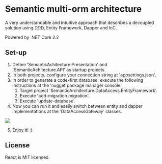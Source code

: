 # Semantic multi-orm architecture
A very understandable and intuitive approach that describes a decoupled solution using DDD, Entity Framework, Dapper and IoC. 

Powered by .NET Core 2.2

## Set-up

1. Define 'SemanticAchitecture.Presentation' and 'SemanticAchitecture.API' as startup projects.
2. In both projects, configure your connection string at 'appsettings.json'.
3. In order to generate a code-first database, execute the following instructions at the 'nugget package manager console'.
    1. Target project 'SemanticArchitecture.DataAccess.EntityFramework'.
    2. Execute 'add-migration migration'.
    3. Execute 'update-database'.
4. Now you can run it and easily switch between entity and dapper implementations at the 'DataAccessGateway' classes.

![](https://media.giphy.com/media/1AgDC9NuFG3AXgiYrN/giphy.gif)

5. Enjoy it! ;)

## License
React is MIT licensed.
